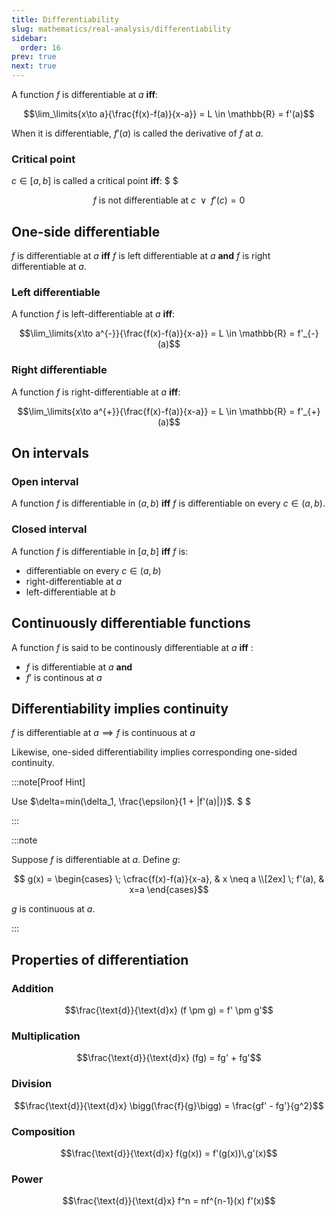 ```yaml
---
title: Differentiability
slug: mathematics/real-analysis/differentiability
sidebar:
  order: 16
prev: true
next: true
---
```


A function $f$ is differentiable at $a$ **iff**:

```math
\lim_\limits{x\to a}{\frac{f(x)-f(a)}{x-a}} = L \in \mathbb{R} = f'(a)
```

When it is differentiable, $f'(a)$ is called the derivative of $f$ at $a$.

### Critical point

$c\in[a,b]$ is called a critical point **iff**: $ $

```math
f\text{ is not differentiable at } c
\;\;
\lor
\;\;
f'(c)=0
```

## One-side differentiable

$f$ is differentiable at $a$ **iff** $f$ is left differentiable at $a$ **and**
$f$ is right differentiable at $a$.

### Left differentiable

A function $f$ is left-differentiable at $a$ **iff**:

```math
\lim_\limits{x\to a^{-}}{\frac{f(x)-f(a)}{x-a}} = L \in \mathbb{R} = f'_{-}(a)
```

### Right differentiable

A function $f$ is right-differentiable at $a$ **iff**:

```math
\lim_\limits{x\to a^{+}}{\frac{f(x)-f(a)}{x-a}} = L \in \mathbb{R} = f'_{+}(a)
```

## On intervals

### Open interval

A function $f$ is differentiable in $(a,b)$ **iff** $f$ is differentiable on
every $c\in(a,b)$.

### Closed interval

A function $f$ is differentiable in $[a,b]$ **iff** $f$ is:

- differentiable on every $c\in(a,b)$
- right-differentiable at $a$
- left-differentiable at $b$

## Continuously differentiable functions

A function $f$ is said to be continously differentiable at $a$ **iff** :

- $f$ is differentiable at $a$ **and**
- $f'$ is continous at $a$

## Differentiability implies continuity

$f \text{ is differentiable at } a \implies f \text{ is continuous at } a$

Likewise, one-sided differentiability implies corresponding one-sided
continuity.

:::note[Proof Hint]

Use $\delta=min(\delta_1, \frac{\epsilon}{1 + |f'(a)|})$. $ $

:::

:::note

Suppose $f$ is differentiable at $a$. Define $g$:

```math
  g(x) =
\begin{cases}
  \;
\cfrac{f(x)-f(a)}{x-a},  & x \neq a \\[2ex]
\;
f'(a), & x=a
\end{cases}
```

$g$ is continuous at $a$.

:::

## Properties of differentiation

### Addition

```math
\frac{\text{d}}{\text{d}x} (f \pm g) =
f' \pm
g'
```

### Multiplication

```math
\frac{\text{d}}{\text{d}x} (fg) =
fg' + fg'
```

### Division

```math
\frac{\text{d}}{\text{d}x} \bigg(\frac{f}{g}\bigg) =
\frac{gf' - fg'}{g^2}
```

### Composition

```math
\frac{\text{d}}{\text{d}x} f(g(x)) = f'(g(x))\,g'(x)
```

### Power

```math
\frac{\text{d}}{\text{d}x} f^n = nf^{n-1}(x) f'(x)
```
